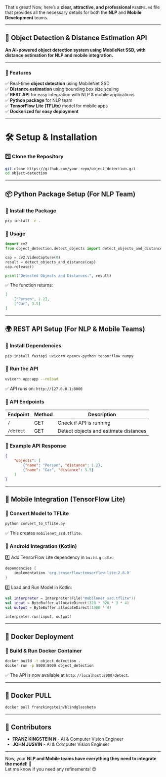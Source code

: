 That's great! Now, here’s a **clear, attractive, and professional** `README.md` file that provides all the necessary details for both the **NLP** and **Mobile Development** teams.  

---

## **🚀 Object Detection & Distance Estimation API**  
**An AI-powered object detection system using MobileNet SSD, with distance estimation for NLP and mobile integration.**  

---

### **📌 Features**
✅ Real-time **object detection** using MobileNet SSD  
✅ **Distance estimation** using bounding box size scaling  
✅ **REST API** for easy integration with NLP & mobile applications  
✅ **Python package** for NLP team  
✅ **TensorFlow Lite (TFLite)** model for mobile apps  
✅ **Dockerized for easy deployment**  

---

# **🛠️ Setup & Installation**
### **1️⃣ Clone the Repository**
```bash
git clone https://github.com/your-repo/object-detection.git
cd object-detection
```

---

## **📦 Python Package Setup (For NLP Team)**
### **🔹 Install the Package**
```bash
pip install -e .
```

### **🔹 Usage**
```python
import cv2
from object_detection.detect_objects import detect_objects_and_distance

cap = cv2.VideoCapture(0)
result = detect_objects_and_distance(cap)
cap.release()

print("Detected Objects and Distances:", result)
```
✅ The function returns:
```json
[
    ["Person", 1.2],
    ["Car", 3.5]
]
```

---

## **🌍 REST API Setup (For NLP & Mobile Teams)**
### **🔹 Install Dependencies**
```bash
pip install fastapi uvicorn opencv-python tensorflow numpy
```

### **🔹 Run the API**
```bash
uvicorn app:app --reload
```
✅ API runs on: `http://127.0.0.1:8000`

### **🔹 API Endpoints**
| **Endpoint** | **Method** | **Description** |
|-------------|-----------|----------------|
| `/`         | GET       | Check if API is running |
| `/detect`   | GET       | Detect objects and estimate distances |

### **🔹 Example API Response**
```json
{
    "objects": [
        {"name": "Person", "distance": 1.2},
        {"name": "Car", "distance": 3.5}
    ]
}
```

---

## **📱 Mobile Integration (TensorFlow Lite)**
### **🔹 Convert Model to TFLite**
```bash
python convert_to_tflite.py
```
✅ This creates `mobilenet_ssd.tflite`.

### **🔹 Android Integration (Kotlin)**
1️⃣ Add TensorFlow Lite dependency in `build.gradle`:
```gradle
dependencies {
    implementation 'org.tensorflow:tensorflow-lite:2.8.0'
}
```
2️⃣ Load and Run Model in Kotlin:
```kotlin
val interpreter = Interpreter(File("mobilenet_ssd.tflite"))
val input = ByteBuffer.allocateDirect(320 * 320 * 3 * 4)
val output = ByteBuffer.allocateDirect(1000 * 4)

interpreter.run(input, output)
```

---

## **🐳 Docker Deployment**
### **🔹 Build & Run Docker Container**
```bash
docker build -t object_detection .
docker run -p 8000:8000 object_detection
```
✅ The API is now available at `http://localhost:8000/detect`.

---
## **🐳 Docker PULL**
```bash
docker pull franzkingstein/blindglassbeta
```

---

## **👥 Contributors**
- **FRANZ KINGSTEIN N** - AI & Computer Vision Engineer  
- **JOHN JUSVIN** - AI & Computer Vision Engineer  

---


Now, your **NLP and Mobile teams have everything they need to integrate the model!** 🚀  
Let me know if you need any refinements! 😊
